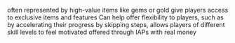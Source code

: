 often represented by high-value items like gems or gold give players access to exclusive items and features 
Can help offer flexibility to players, such as by accelerating their progress by skipping steps, allows players of different skill levels to feel motivated 
offered through IAPs with real money 